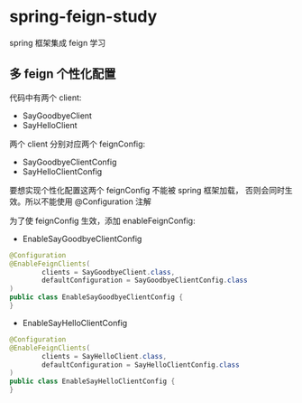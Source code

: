 # spring-feign-study

spring 框架集成 feign 学习

## 多 feign 个性化配置

代码中有两个 client:

- SayGoodbyeClient
- SayHelloClient

两个 client 分别对应两个 feignConfig:

- SayGoodbyeClientConfig
- SayHelloClientConfig

要想实现个性化配置这两个 feignConfig 不能被 spring 框架加载， 否则会同时生效。所以不能使用 @Configuration 注解

为了使 feignConfig 生效，添加 enableFeignConfig:

- EnableSayGoodbyeClientConfig

```java
@Configuration
@EnableFeignClients(
        clients = SayGoodbyeClient.class,
        defaultConfiguration = SayGoodbyeClientConfig.class
)
public class EnableSayGoodbyeClientConfig {
}
```

- EnableSayHelloClientConfig

```java
@Configuration
@EnableFeignClients(
        clients = SayHelloClient.class,
        defaultConfiguration = SayHelloClientConfig.class
)
public class EnableSayHelloClientConfig {
}
```

